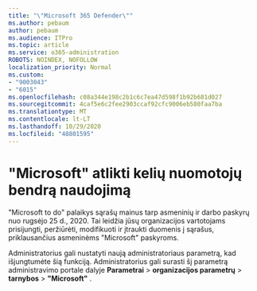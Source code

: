 ```yaml
---
title: "\"Microsoft 365 Defender\""
ms.author: pebaum
author: pebaum
ms.audience: ITPro
ms.topic: article
ms.service: o365-administration
ROBOTS: NOINDEX, NOFOLLOW
localization_priority: Normal
ms.custom:
- "9003043"
- "6015"
ms.openlocfilehash: c08a344e198c2b1c6c7ea47d598f1b92b681d027
ms.sourcegitcommit: 4caf5e6c2fee2903ccaf92cfc9006eb580faa7ba
ms.translationtype: MT
ms.contentlocale: lt-LT
ms.lasthandoff: 10/29/2020
ms.locfileid: "48801595"
---
```

# <a name="microsoft-to-do-cross-tenant-sharing"></a>"Microsoft" atlikti kelių nuomotojų bendrą naudojimą

"Microsoft to do" palaikys sąrašų mainus tarp asmeninių ir darbo paskyrų nuo rugsėjo 25 d., 2020. Tai leidžia jūsų organizacijos vartotojams prisijungti, peržiūrėti, modifikuoti ir įtraukti duomenis į sąrašus, priklausančius asmeninėms "Microsoft" paskyroms.

Administratorius gali nustatyti naują administratoriaus parametrą, kad išjungtumėte šią funkciją.
Administratorius gali surasti šį parametrą administravimo portale dalyje **Parametrai**  >  **organizacijos parametrų**  >  **tarnybos**  >  **"Microsoft"** .
